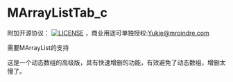 # MArrayListTab_c
附加开源协议：
[![LICENSE](https://img.shields.io/badge/license-Anti%20996-blue.svg)](https://github.com/KagurazakaYukie/996-1.5/blob/master/996%E8%AE%B8%E5%8F%AF%E8%AF%81)
，商业用途可单独授权:Yukie@mroindre.com

需要MArrayList的支持

这是一个动态数组的高级版，具有快速增删的功能，有效避免了动态数组，增删太慢了。
